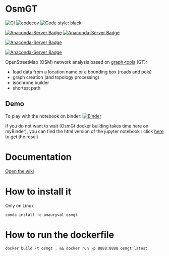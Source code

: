 OsmGT
====

![CI](https://github.com/amauryval/osmgt/workflows/CI/badge.svg?branch=master)
[![codecov](https://codecov.io/gh/amauryval/osmgt/branch/master/graph/badge.svg)](https://codecov.io/gh/amauryval/osmgt)
[![Code style: black](https://img.shields.io/badge/code%20style-black-000000.svg)](https://github.com/ambv/black)

[![Anaconda-Server Badge](https://anaconda.org/amauryval/osmgt/badges/version.svg)](https://anaconda.org/amauryval/osmgt)
[![Anaconda-Server Badge](https://anaconda.org/amauryval/osmgt/badges/latest_release_date.svg)](https://anaconda.org/amauryval/osmgt)

[![Anaconda-Server Badge](https://anaconda.org/amauryval/osmgt/badges/platforms.svg)](https://anaconda.org/amauryval/osmgt)

[![Anaconda-Server Badge](https://anaconda.org/amauryval/osmgt/badges/installer/conda.svg)](https://conda.anaconda.org/amauryval)


OpenStreetMap (OSM) network analysis based on [graph-tools](https://graph-tool.skewed.de/) (GT): 
* load data from a location name or a bounding box (roads and pois)
* graph creation (and topology processing)
* isochrone builder
* shortest path 


## Demo

To play with the notebook on binder: [![Binder](https://mybinder.org/badge_logo.svg)](https://mybinder.org/v2/gh/amauryval/osmgt/master?filepath=example.ipynb)

If you do not want to wait (OsmGt docker building takes time here on myBinder), you can find the html version of the jupyter notebook : click [here](https://amauryval.github.io/osmgt/) to get the result


# Documentation

[Open the wiki](https://github.com/amauryval/osmgt/wiki/OsmGT-Wiki)


# How to install it 

Only on Linux

```
conda install -c amauryval osmgt
```

# How to run the dockerfile 
```
docker build -t osmgt . && docker run -p 8888:8888 osmgt:latest
```